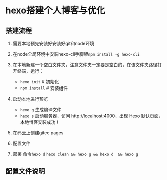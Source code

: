 # hexo搭建个人博客与优化

## 搭建流程

1. 需要本地预先安装好安装好git和node环境
2. 在node全局环境中安装hexo-cli手脚架`npm install -g hexo-cli`
3. 在本地新建一个空白文件夹，注意文件夹一定要是空白的，在该文件夹路径打开终端，运行：
    - `hexo init`      # 初始化 
    - `npm install`    # 安装组件
4. 启动本地进行预览
    - `hexo g` 生成编译文件
    - `hexo s` 启动服务器，访问 http://localhost:4000，出现 Hexo 默认页面，本地博客安装成功！

5. 在码云上创建gitee pages
6. 配置文件
7. 部署 命令`hexo d`
   `hexo clean && hexo g && hexo d  && hexo g` 
  
## 配置文件说明


